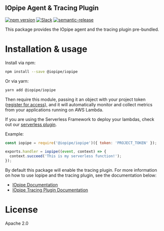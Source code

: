IOpipe Agent & Tracing Plugin
-----------------------------

[![npm version](https://badge.fury.io/js/%40iopipe%2Fiopipe.svg)](https://badge.fury.io/js/%40iopipe%2Fiopipe)
[![Slack](https://img.shields.io/badge/chat-slack-ff69b4.svg)](https://iopipe.now.sh/)
[![semantic-release](https://img.shields.io/badge/%20%20%F0%9F%93%A6%F0%9F%9A%80-semantic--release-e10079.svg)](https://github.com/semantic-release/semantic-release)

This package provides the IOpipe agent and the tracing plugin pre-bundled.

# Installation & usage

Install via npm:

```bash
npm install --save @iopipe/iopipe
```

Or via yarn:

```bash
yarn add @iopipe/iopipe
```

Then require this module, passing it an object with your project token ([register for access](https://www.iopipe.com)), and it will automatically monitor and collect metrics from your applications running on AWS Lambda.

If you are using the Serverless Framework to deploy your lambdas, check out our [serverless plugin](https://github.com/iopipe/serverless-plugin-iopipe).

Example:

```js
const iopipe = require('@iopipe/iopipe')({ token: 'PROJECT_TOKEN' });

exports.handler = iopipe((event, context) => {
  context.succeed('This is my serverless function!');
});
```

By default this package will enable the tracing plugin. For more information on how to use Iopipe and the tracing plugin, see the documentation below:
- [IOpipe Documentation](https://github.com/iopipe/iopipe-js-core#readme)
- [IOpipe Tracing Plugin Documentation](https://github.com/iopipe/iopipe-plugin-trace#readme)

# License

Apache 2.0
